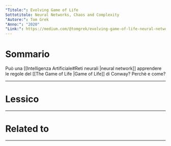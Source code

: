 ```yaml
---
"Titolo:": Evolving Game of Life
Sottotitolo: Neural Networks, Chaos and Complexity
"Autore:": Tom Grek
"Anno:": "2020"
"Link:": https://medium.com/@tomgrek/evolving-game-of-life-neural-networks-chaos-and-complexity-94b509bc7aa8
---
```

# Sommario
Può una [[Intelligenza Artificiale#Reti neurali |neural network]] apprendere le regole del [[The Game of Life |Game of Life]] di Conway? Perchè e come?

----------------------------------------------------------------

# Lessico


----------------------------------------------------------------

# Related to


----------------------------------------------------------------